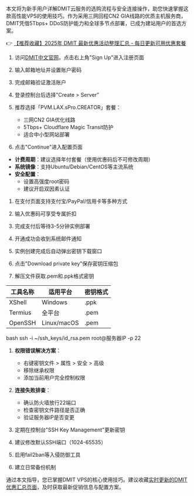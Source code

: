 
本文将为新手用户详解DMIT云服务的选购流程与安全连接操作，助您快速掌握这款高性能VPS的使用技巧。作为采用三网回程CN2 GIA线路的优质主机服务商，DMIT凭借5Tbps+ DDoS防护能力和全球多节点部署，已成为建站用户的首选方案。

👉 [【推荐收藏】2025年 DMIT 最新优惠活动整理汇总 - 每日更新可用优惠套餐](https://bit.ly/dmit_coupon)


1. 访问[DMIT中文官网](https://bit.ly/dmit_coupon)，点击右上角"Sign Up"进入注册页面
2. 输入邮箱地址并设置账户密码
3. 完成邮箱验证激活账户

1. 登录控制台后选择"Create > Server"
2. 推荐选择「PVM.LAX.sPro.CREATOR」套餐：
   - 三网CN2 GIA优化线路
   - 5Tbps+ Cloudflare Magic Transit防护
   - 适合中小型网站部署
3. 点击"Continue"进入配置页面

- **计费周期**：建议选择年付套餐（使用优惠码后不可修改周期）
- **系统镜像**：支持Ubuntu/Debian/CentOS等主流系统
- **安全配置**：
  - 设置高强度root密码
  - 建议开启双因素认证

1. 在支付页面支持支付宝/PayPal/信用卡等多种方式
2. 输入优惠码可享受专属折扣
3. 完成支付后等待3-5分钟实例部署
4. 开通成功会收到系统邮件通知


1. 实例创建完成后自动弹出密钥下载窗口
2. 点击"Download private key"保存密钥压缩包
3. 解压文件获取.pem和.ppk格式密钥

| 工具名称    | 适用平台   | 密钥格式   |
|-------------|------------|------------|
| XShell      | Windows    | .ppk       |
| Termius     | 全平台     | .pem       |
| OpenSSH     | Linux/macOS| .pem       |

bash
ssh -i ~/ssh_keys/id_rsa.pem root@服务器IP -p 22

1. **权限错误解决方案**：
   - 右键密钥文件 > 属性 > 安全 > 高级
   - 移除继承权限
   - 添加当前用户完全控制权限

2. **连接失败排查**：
   - 确认防火墙放行22端口
   - 检查密钥文件路径是否正确
   - 验证服务器IP是否变更

1. 定期在控制台"SSH Key Management"更新密钥
2. 建议修改默认SSH端口（1024-65535）
3. 启用fail2ban等入侵防御工具
4. 建立日常备份机制

通过本文指导，您已掌握DMIT VPS的核心使用技巧。建议收藏[实时更新的DMIT优惠汇总页面](https://bit.ly/dmit_coupon)，及时获取最新促销信息与配置方案。
